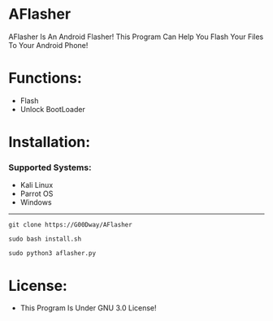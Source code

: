 # AFlasher
AFlasher Is An Android Flasher! This Program Can Help You Flash Your Files To Your Android Phone!
# Functions:
* Flash
* Unlock BootLoader
# Installation:
### Supported Systems:
- Kali Linux
- Parrot OS
- Windows
- - - - - - - - - - - - - - - - - - - - - 
`git clone https://G00Dway/AFlasher`

`sudo bash install.sh`

`sudo python3 aflasher.py`
# License:
* This Program Is Under GNU 3.0 License!
